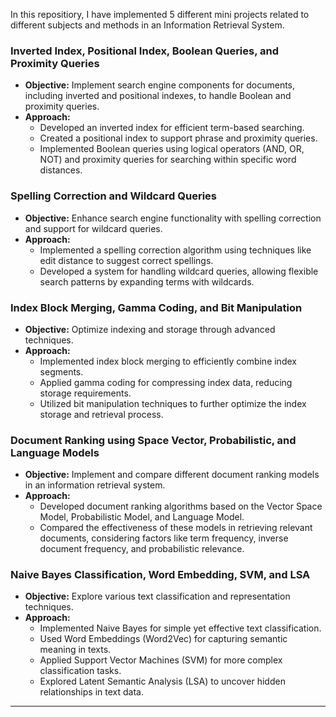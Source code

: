 In this repositiory, I have implemented 5 different mini projects related to different subjects and methods in an Information Retrieval System.


### Inverted Index, Positional Index, Boolean Queries, and Proximity Queries

- **Objective:** Implement search engine components for documents, including inverted and positional indexes, to handle Boolean and proximity queries.
- **Approach:** 
  - Developed an inverted index for efficient term-based searching.
  - Created a positional index to support phrase and proximity queries.
  - Implemented Boolean queries using logical operators (AND, OR, NOT) and proximity queries for searching within specific word distances.

### Spelling Correction and Wildcard Queries

- **Objective:** Enhance search engine functionality with spelling correction and support for wildcard queries.
- **Approach:** 
  - Implemented a spelling correction algorithm using techniques like edit distance to suggest correct spellings.
  - Developed a system for handling wildcard queries, allowing flexible search patterns by expanding terms with wildcards.

### Index Block Merging, Gamma Coding, and Bit Manipulation

- **Objective:** Optimize indexing and storage through advanced techniques.
- **Approach:** 
  - Implemented index block merging to efficiently combine index segments.
  - Applied gamma coding for compressing index data, reducing storage requirements.
  - Utilized bit manipulation techniques to further optimize the index storage and retrieval process.

### Document Ranking using Space Vector, Probabilistic, and Language Models

- **Objective:** Implement and compare different document ranking models in an information retrieval system.
- **Approach:** 
  - Developed document ranking algorithms based on the Vector Space Model, Probabilistic Model, and Language Model.
  - Compared the effectiveness of these models in retrieving relevant documents, considering factors like term frequency, inverse document frequency, and probabilistic relevance.

### Naive Bayes Classification, Word Embedding, SVM, and LSA

- **Objective:** Explore various text classification and representation techniques.
- **Approach:** 
  - Implemented Naive Bayes for simple yet effective text classification.
  - Used Word Embeddings (Word2Vec) for capturing semantic meaning in texts.
  - Applied Support Vector Machines (SVM) for more complex classification tasks.
  - Explored Latent Semantic Analysis (LSA) to uncover hidden relationships in text data.

---
